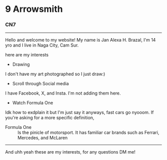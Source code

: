 # 9 Arrowsmith
### CN7
---
Hello and welcome to my website! My name is Jan Alexa H. Brazal, I'm 14 yro and I live in Naga City, Cam Sur.

here are my interests
- Drawing

I don't have my art photographed so I just draw:)

- Scroll through Social media 

I have Facebook, X, and Insta. I'm not adding them here.

- Watch Formula One

Idk how to exdplain it but I'm just say it anyways, fast cars go nyooom.
If you're asking for a more specific definition,
<dl>
  <dt>Formula One</dt>
  <dd>Is the pinicle of motorsport. It has familiar car brands such as Ferrari, Mercedes, and McLaren</dd>
 
 --- 

And uhh yeah these are my interests, for any questions DM me!

